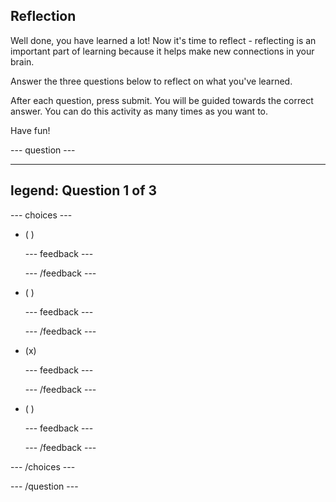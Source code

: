 ## Reflection

Well done, you have learned a lot! Now it's time to reflect - reflecting is an important part of learning because it helps make new connections in your brain.

Answer the three questions below to reflect on what you've learned.

After each question, press submit. You will be guided towards the correct answer. You can do this activity as many times as you want to.

Have fun!

--- question ---

---
legend: Question 1 of 3
---


--- choices ---

- ( )

  --- feedback ---

  --- /feedback ---

- ( )

  --- feedback ---

  --- /feedback ---

- (x) 

  --- feedback ---

  --- /feedback ---

- ( ) 

  --- feedback ---

  --- /feedback ---

--- /choices ---

--- /question ---

